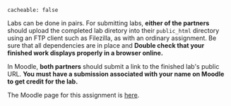
```
cacheable: false
```

Labs can be done in pairs. For submitting labs, **either of the partners** should upload the completed lab diretory into their `public_html` directory using an FTP client such as Filezilla, as with an ordinary assignment. Be sure that all dependencies are in place and **Double check that your finished work displays properly in a browser online.** 

In Moodle, **both partners** should submit a link to the finished lab's public URL. **You must have a submission associated with your name on Moodle to get credit for the lab.**

The Moodle page for this assignment is [here](TODOMOODLELINK).
